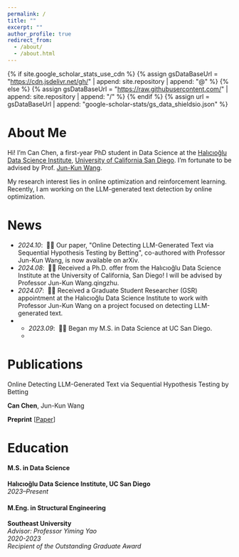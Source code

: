 ```yaml
---
permalink: /
title: ""
excerpt: ""
author_profile: true
redirect_from: 
  - /about/
  - /about.html
---
```


{% if site.google_scholar_stats_use_cdn %}
{% assign gsDataBaseUrl = "https://cdn.jsdelivr.net/gh/" | append: site.repository | append: "@" %}
{% else %}
{% assign gsDataBaseUrl = "https://raw.githubusercontent.com/" | append: site.repository | append: "/" %}
{% endif %}
{% assign url = gsDataBaseUrl | append: "google-scholar-stats/gs_data_shieldsio.json" %}

<span class='anchor' id='about-me'></span>

# About Me

Hi! I’m Can Chen, a first-year PhD student in Data Science at the [Halıcıoğlu Data Science Institute](https://datascience.ucsd.edu), [University of California San Diego](https://www.ucsd.edu/). I’m fortunate to be advised by Prof. [Jun-Kun Wang](https://jimwang123.github.io).

My research interest lies in online optimization and reinforcement learning. Recently, I am working on the LLM-generated text detection by online optimization. 

# News

- *2024.10*: &nbsp;🎉🎉 Our paper, "Online Detecting LLM-Generated Text via Sequential Hypothesis Testing by Betting", co-authored with Professor Jun-Kun Wang, is now available on arXiv. 
- *2024.08*: &nbsp;🎉🎉 Received a Ph.D. offer from the Halıcıoğlu Data Science Institute at the University of California, San Diego! I will be advised by Professor Jun-Kun Wang.qingzhu. 
- *2024.07*: &nbsp;🎉🎉 Received a Graduate Student Researcher (GSR) appointment at the Halıcıoğlu Data Science Institute to work with Professor Jun-Kun Wang on a project focused on detecting LLM-generated text.
- - *2023.09*: &nbsp;🎉🎉 Began my M.S. in Data Science at UC San Diego.
  - 
# Publications 

Online Detecting LLM-Generated Text via Sequential Hypothesis Testing by Betting

**Can Chen**, Jun-Kun Wang

**Preprint** \[[Paper](https://openaccess.thecvf.com/content_cvpr_2016/papers/He_Deep_Residual_Learning_CVPR_2016_paper.pdf)\]

# Education

#### M.S. in Data Science  
**Halıcıoğlu Data Science Institute, UC San Diego**  
*2023–Present*

#### M.Eng. in Structural Engineering  
**Southeast University**  
*Advisor: Professor Yiming Yao*  
*2020-2023*  
*Recipient of the Outstanding Graduate Award*


